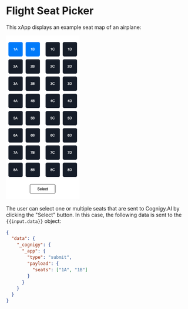 # Flight Seat Picker

This xApp displays an example seat map of an airplane:

<img src="./docs/example.png" width="200">

The user can select one or multiple seats that are sent to Cognigy.AI by clicking the "Select" button. In this case, the following data is sent to the `{{input.data}}` object:

```json
{
  "data": {
    "_cognigy": {
      "_app": {
        "type": "submit",
        "payload": {
          "seats": ["1A", "1B"]
        }
      }
    }
  }
}
```
